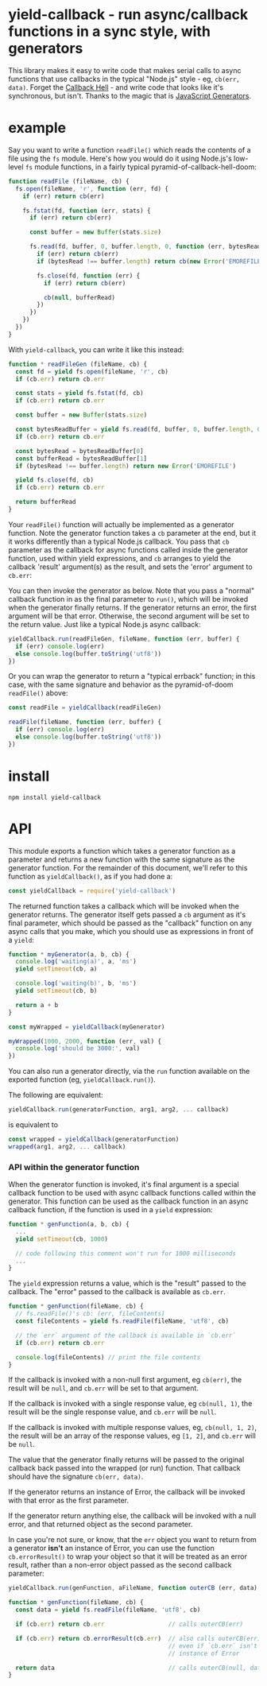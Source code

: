 yield-callback - run async/callback functions in a sync style, with generators
================================================================================

This library makes it easy to write code that makes serial calls to async
functions that use callbacks in the typical "Node.js" style - eg, `cb(err, data)`.
Forget the [Callback Hell][] - and write code that looks like it's synchronous,
but isn't.  Thanks to the magic that is [JavaScript Generators][].



[Callback Hell]:         http://callbackhell.com/
[JavaScript Generators]: https://davidwalsh.name/es6-generators

example
================================================================================

Say you want to write a function `readFile()` which reads the contents of a file
using the `fs` module.  Here's how you would do it using Node.js's low-level
`fs` module functions, in a fairly typical pyramid-of-callback-hell-doom:

```js
function readFile (fileName, cb) {
  fs.open(fileName, 'r', function (err, fd) {
    if (err) return cb(err)

    fs.fstat(fd, function (err, stats) {
      if (err) return cb(err)

      const buffer = new Buffer(stats.size)

      fs.read(fd, buffer, 0, buffer.length, 0, function (err, bytesRead, bufferRead) {
        if (err) return cb(err)
        if (bytesRead !== buffer.length) return cb(new Error('EMOREFILE'))

        fs.close(fd, function (err) {
          if (err) return cb(err)

          cb(null, bufferRead)
        })
      })
    })
  })
}
```

With `yield-callback`, you can write it like this instead:

```js
function * readFileGen (fileName, cb) {
  const fd = yield fs.open(fileName, 'r', cb)
  if (cb.err) return cb.err

  const stats = yield fs.fstat(fd, cb)
  if (cb.err) return cb.err

  const buffer = new Buffer(stats.size)

  const bytesReadBuffer = yield fs.read(fd, buffer, 0, buffer.length, 0, cb)
  if (cb.err) return cb.err

  const bytesRead = bytesReadBuffer[0]
  const bufferRead = bytesReadBuffer[1]
  if (bytesRead !== buffer.length) return new Error('EMOREFILE')

  yield fs.close(fd, cb)
  if (cb.err) return cb.err

  return bufferRead
}
```

Your `readFile()` function will actually be implemented as a generator function.
Note the generator function takes a `cb` parameter at the end, but it it works
differently than a typical Node.js callback.  You pass that `cb` parameter as
the callback for async functions called inside the generator function, used
within yield expressions, and `cb` arranges to yield the callback 'result'
argument(s) as the result, and sets the 'error' argument to `cb.err`:

You can then invoke the generator as below.  Note that you pass a "normal"
callback function in as the final parameter to `run()`, which will be invoked
when the generator finally returns.  If the generator returns an error, the
first argument will be that error.  Otherwise, the second argument will be set
to the return value.  Just like a typical Node.js async callback:

```js
yieldCallback.run(readFileGen, fileName, function (err, buffer) {
  if (err) console.log(err)
  else console.log(buffer.toString('utf8'))
})
```

Or you can wrap the generator to return a "typical errback" function; in this
case, with the same signature and behavior as the pyramid-of-doom `readFile()`
above:

```js
const readFile = yieldCallback(readFileGen)

readFile(fileName, function (err, buffer) {
  if (err) console.log(err)
  else console.log(buffer.toString('utf8'))
})
```

install
================================================================================

    npm install yield-callback


API
================================================================================

This module exports a function which takes a generator function as a parameter
and returns a new function with the same signature as the generator function.
For the remainder of this document, we'll refer to this function as
`yieldCallback()`, as if you had done a:

```js
const yieldCallback = require('yield-callback')
```

The returned function takes a callback which will be invoked when the generator
returns.  The generator itself gets passed a `cb` argument as it's final
parameter, which should be passed as the "callback" function on any async calls
that you make, which you should use as expressions in front of a `yield`:

```js
function * myGenerator(a, b, cb) {
  console.log('waiting(a)', a, 'ms')
  yield setTimeout(cb, a)

  console.log('waiting(b)', b, 'ms')
  yield setTimeout(cb, b)

  return a + b
}

const myWrapped = yieldCallback(myGenerator)

myWrapped(1000, 2000, function (err, val) {
  console.log('should be 3000:', val)
})
```

You can also run a generator directly, via the `run` function available on the
exported function (eg, `yieldCallback.run()`).

The following are equivalent:

```js
yieldCallback.run(generatorFunction, arg1, arg2, ... callback)
```

is equivalent to

```js
const wrapped = yieldCallback(generatorFunction)
wrapped(arg1, arg2, ... callback)
```


### API within the generator function

When the generator function is invoked, it's final argument is a special
callback function to be used with async callback functions called within the
generator.  This function can be used as the callback function in an async
callback function, if the function is used in a `yield` expression:

```js
function * genFunction(a, b, cb) {
  ...
  yield setTimeout(cb, 1000)

  // code following this comment won't run for 1000 milliseconds
  ...
}
```

The `yield` expression returns a value, which is the "result" passed to the
callback.  The "error" passed to the callback is available as `cb.err`.

```js
function * genFunction(fileName, cb) {
  // fs.readFile()'s cb: (err, fileContents)
  const fileContents = yield fs.readFile(fileName, 'utf8', cb)

  // the `err` argument of the callback is available in `cb.err`
  if (cb.err) return cb.err

  console.log(fileContents) // print the file contents
}
```

If the callback is invoked with a non-null first argument, eg `cb(err)`, the
result will be `null`, and `cb.err` will be set to that argument.

If the callback is invoked with a single response value, eg `cb(null, 1)`, the
result will be the single response value, and `cb.err` will be `null`.

If the callback is invoked with multiple response values, eg, `cb(null, 1, 2)`,
the result will be an array of the response values, eg `[1, 2]`, and `cb.err`
will be `null`.

The value that the generator finally returns will be passed to the original
callback back passed into the wrapped (or run) function.  That callback should
have the signature `cb(err, data)`.

If the generator returns an instance of Error, the callback will be invoked with
that error as the first parameter.

If the generator return anything else, the callback will be invoked with a null
error, and that returned object as the second parameter.

In case you're not sure, or know, that the `err` object you want to return from
a generator **isn't** an instance of Error, you can use the function
`cb.errorResult()` to wrap your object so that it will be treated as an error
result, rather than a non-error object passed as the second callback parameter:


```js
yieldCallback.run(genFunction, aFileName, function outerCB (err, data) {})

function * genFunction(fileName, cb) {
  const data = yield fs.readFile(fileName, 'utf8', cb)

  if (cb.err) return cb.err                  // calls outerCB(err)

  if (cb.err) return cb.errorResult(cb.err)  // also calls outerCB(err),
                                             // even if `cb.err` isn't an
                                             // instance of Error

  return data                                // calls outerCB(null, data)
}
```
